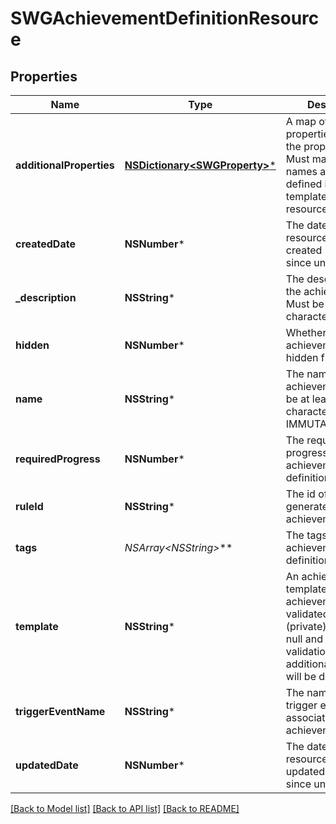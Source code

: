 # SWGAchievementDefinitionResource

## Properties
Name | Type | Description | Notes
------------ | ------------- | ------------- | -------------
**additionalProperties** | [**NSDictionary&lt;SWGProperty&gt;***](SWGProperty.md) | A map of additional properties, keyed on the property name.  Must match the names and types defined in the template for this resource type | [optional] 
**createdDate** | **NSNumber*** | The date/time this resource was created in seconds since unix epoch | [optional] 
**_description** | **NSString*** | The description of the achievement. Must be at least 2 characters in length. | [optional] 
**hidden** | **NSNumber*** | Whether the achievement is hidden from the user | 
**name** | **NSString*** | The name of the achievement. Must be at least 6 characters in length. IMMUTABLE | 
**requiredProgress** | **NSNumber*** | The required progress for the achievement definition | 
**ruleId** | **NSString*** | The id of the rule generated for this achievement | [optional] 
**tags** | **NSArray&lt;NSString*&gt;*** | The tags for the achievement definition | [optional] 
**template** | **NSString*** | An achievement template this achievement is validated against (private). May be null and no validation of additional_properties will be done | [optional] 
**triggerEventName** | **NSString*** | The name of the trigger event associated with this achievement | [optional] 
**updatedDate** | **NSNumber*** | The date/time this resource was last updated in seconds since unix epoch | [optional] 

[[Back to Model list]](../README.md#documentation-for-models) [[Back to API list]](../README.md#documentation-for-api-endpoints) [[Back to README]](../README.md)


